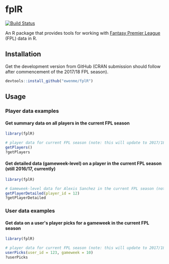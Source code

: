 
fplR
====

[![Build Status](https://travis-ci.org/ewenme/fplR.png)](https://travis-ci.org/ewenme/fplR)

An R package that provides tools for working with [Fantasy Premier League](https://fantasy.premierleague.com) (FPL) data in R.

Installation
------------

Get the development version from GitHub (CRAN submission should follow after commencement of the 2017/18 FPL season).

``` r
devtools::install_github("ewenme/fplR")
```

Usage
-----

### Player data examples

#### Get summary data on all players in the current FPL season

``` r
library(fplR)

# player data for current FPL season (note: this will update to 2017/18 season once underway):
getPlayers()
?getPlayers
```

#### Get detailed data (gameweek-level) on a player in the current FPL season (still 2016/17, currently)

``` r
library(fplR)

# Gameweek-level data for Alexis Sanchez in the current FPL season (note: this will update to 2017/18 season once underway):
getPlayerDetailed(player_id = 12)
?getPlayerDetailed
```

### User data examples

#### Get data on a user's player picks for a gameweek in the current FPL season

``` r
library(fplR)

# player data for current FPL season (note: this will update to 2017/18 season once underway):
userPicks(user_id = 123, gameweek = 10)
?userPicks
```
